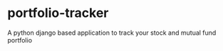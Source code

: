 # portfolio-tracker
A python django based application to track your stock and mutual fund portfolio
